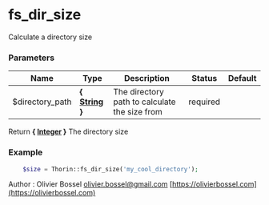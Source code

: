 # fs_dir_size

Calculate a directory size


### Parameters
Name  |  Type  |  Description  |  Status  |  Default
------------  |  ------------  |  ------------  |  ------------  |  ------------
$directory_path  |  **{ [String](http://php.net/manual/en/language.types.string.php) }**  |  The directory path to calculate the size from  |  required  |

Return **{ [Integer](http://php.net/manual/en/language.types.integer.php) }** The directory size

### Example
```php
	$size = Thorin::fs_dir_size('my_cool_directory');
```
Author : Olivier Bossel [olivier.bossel@gmail.com](mailto:olivier.bossel@gmail.com) [https://olivierbossel.com](https://olivierbossel.com)